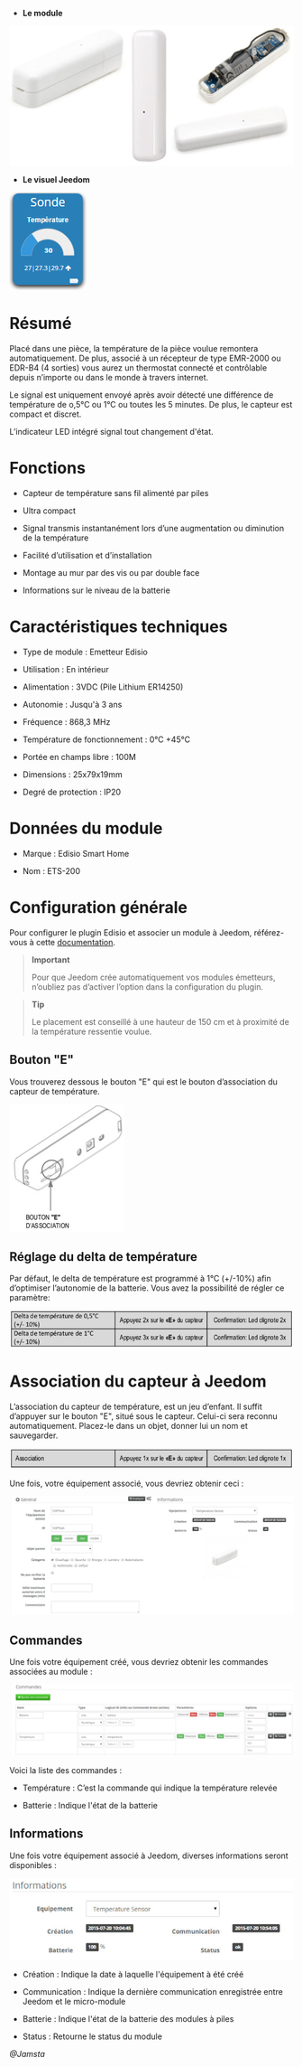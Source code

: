 -   **Le module**

![](../images/ets200/ets200.module.jpg)

-   **Le visuel Jeedom**

![](../images/ets200/ets200.vue-defaut.jpg)

Résumé
======

Placé dans une pièce, la température de la pièce voulue remontera automatiquement. De plus, associé à un récepteur de type EMR-2000 ou EDR-B4 (4 sorties) vous aurez un thermostat connecté et contrôlable depuis n’importe ou dans le monde à travers internet.

Le signal est uniquement envoyé après avoir détecté une différence de température de o,5°C ou 1°C ou toutes les 5 minutes. De plus, le capteur est compact et discret.

L’indicateur LED intégré signal tout changement d'état.

Fonctions
=========

-   Capteur de température sans fil alimenté par piles

-   Ultra compact

-   Signal transmis instantanément lors d’une augmentation ou diminution de la température

-   Facilité d’utilisation et d’installation

-   Montage au mur par des vis ou par double face

-   Informations sur le niveau de la batterie

Caractéristiques techniques
===========================

-   Type de module : Emetteur Edisio

-   Utilisation : En intérieur

-   Alimentation : 3VDC (Pile Lithium ER14250)

-   Autonomie : Jusqu'à 3 ans

-   Fréquence : 868,3 MHz

-   Température de fonctionnement : 0°C +45°C

-   Portée en champs libre : 100M

-   Dimensions : 25x79x19mm

-   Degré de protection : IP20

Données du module
=================

-   Marque : Edisio Smart Home

-   Nom : ETS-200

Configuration générale
======================

Pour configurer le plugin Edisio et associer un module à Jeedom, référez-vous à cette [documentation](https://www.jeedom.fr/doc/documentation/plugins/edisio/fr_FR/edisio.html).

> **Important**
>
> Pour que Jeedom crée automatiquement vos modules émetteurs, n’oubliez pas d’activer l’option dans la configuration du plugin.

> **Tip**
>
> Le placement est conseillé à une hauteur de 150 cm et à proximité de la température ressentie voulue.

Bouton "E"
----------

Vous trouverez dessous le bouton "E" qui est le bouton d’association du capteur de température.

![](../images/ets200/ets200.bouton-e.jpg)

Réglage du delta de température
-------------------------------

Par défaut, le delta de température est programmé à 1°C (+/-10%) afin d’optimiser l’autonomie de la batterie. Vous avez la possibilité de régler ce paramètre:

![](../images/ets200/ets200.delta.jpg)

Association du capteur à Jeedom
===============================

L’association du capteur de température, est un jeu d’enfant. Il suffit d’appuyer sur le bouton "E", situé sous le capteur. Celui-ci sera reconnu automatiquement. Placez-le dans un objet, donner lui un nom et sauvegarder.

![](../images/ets200/ets200.association.jpg)

Une fois, votre équipement associé, vous devriez obtenir ceci :

![](../images/ets200/ets200.general.jpg)

Commandes
---------

Une fois votre équipement créé, vous devriez obtenir les commandes associées au module :

![Commandes](../images/ets200/ets200.commandes.jpg)

Voici la liste des commandes :

-   Température : C’est la commande qui indique la température relevée

-   Batterie : Indique l'état de la batterie

Informations
------------

Une fois votre équipement associé à Jeedom, diverses informations seront disponibles :

![Commandes](../images/ets200/ets200.informations.jpg)

-   Création : Indique la date à laquelle l'équipement à été créé

-   Communication : Indique la dernière communication enregistrée entre Jeedom et le micro-module

-   Batterie : Indique l'état de la batterie des modules à piles

-   Status : Retourne le status du module

*@Jamsta*

